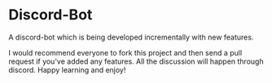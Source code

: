 # Discord-Bot
A discord-bot which is being developed incrementally with new features.

I would recommend everyone to fork this project and then send a pull request if you've added any features.
All the discussion will happen through discord.
Happy learning and enjoy!


